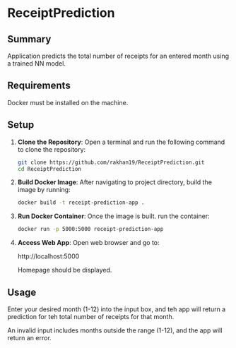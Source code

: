 # ReceiptPrediction

## Summary

Application predicts the total number of receipts for an entered month using a trained NN model.

## Requirements

Docker must be installed on the machine.

## Setup

1. **Clone the Repository**:
   Open a terminal and run the following command to clone the repository:

   ```bash
   git clone https://github.com/rakhan19/ReceiptPrediction.git
   cd ReceiptPrediction

2. **Build Docker Image**:
    After navigating to project directory, build the image by running: 

    ```bash
    docker build -t receipt-prediction-app .

3. **Run Docker Container**:
    Once the image is built. run the container:

    ```bash
    docker run -p 5000:5000 receipt-prediction-app

4. **Access Web App**:
    Open web browser and go to:

    http://localhost:5000

    Homepage should be displayed.

## Usage

Enter your desired month (1-12) into the input box, and teh app will return a prediction for teh total number of receipts for that month.

An invalid input includes months outside the range (1-12), and the app will return an error.
